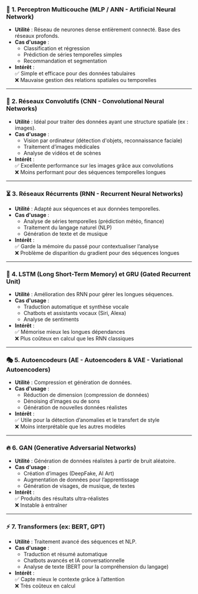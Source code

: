 ### 📌 **1. Perceptron Multicouche (MLP / ANN - Artificial Neural Network)**
- **Utilité** : Réseau de neurones dense entièrement connecté. Base des réseaux profonds.  
- **Cas d'usage** :
  - Classification et régression
  - Prédiction de séries temporelles simples
  - Recommandation et segmentation  
- **Intérêt** :  
  ✅ Simple et efficace pour des données tabulaires  
  ❌ Mauvaise gestion des relations spatiales ou temporelles  

---

### 🎨 **2. Réseaux Convolutifs (CNN - Convolutional Neural Networks)**  
- **Utilité** : Idéal pour traiter des données ayant une structure spatiale (ex : images).  
- **Cas d'usage** :
  - Vision par ordinateur (détection d'objets, reconnaissance faciale)
  - Traitement d’images médicales
  - Analyse de vidéos et de scènes  
- **Intérêt** :  
  ✅ Excellente performance sur les images grâce aux convolutions  
  ❌ Moins performant pour des séquences temporelles longues  

---

### ⏳ **3. Réseaux Récurrents (RNN - Recurrent Neural Networks)**  
- **Utilité** : Adapté aux séquences et aux données temporelles.  
- **Cas d'usage** :
  - Analyse de séries temporelles (prédiction météo, finance)
  - Traitement du langage naturel (NLP)
  - Génération de texte et de musique  
- **Intérêt** :  
  ✅ Garde la mémoire du passé pour contextualiser l’analyse  
  ❌ Problème de disparition du gradient pour des séquences longues  

---

### 🔁 **4. LSTM (Long Short-Term Memory) et GRU (Gated Recurrent Unit)**  
- **Utilité** : Amélioration des RNN pour gérer les longues séquences.  
- **Cas d'usage** :
  - Traduction automatique et synthèse vocale
  - Chatbots et assistants vocaux (Siri, Alexa)
  - Analyse de sentiments  
- **Intérêt** :  
  ✅ Mémorise mieux les longues dépendances  
  ❌ Plus coûteux en calcul que les RNN classiques  

---

### 🎭 **5. Autoencodeurs (AE - Autoencoders & VAE - Variational Autoencoders)**  
- **Utilité** : Compression et génération de données.  
- **Cas d'usage** :
  - Réduction de dimension (compression de données)
  - Dénoising d’images ou de sons
  - Génération de nouvelles données réalistes  
- **Intérêt** :  
  ✅ Utile pour la détection d’anomalies et le transfert de style  
  ❌ Moins interprétable que les autres modèles  

---

### 🔥 **6. GAN (Generative Adversarial Networks)**  
- **Utilité** : Génération de données réalistes à partir de bruit aléatoire.  
- **Cas d'usage** :
  - Création d’images (DeepFake, AI Art)
  - Augmentation de données pour l’apprentissage
  - Génération de visages, de musique, de textes  
- **Intérêt** :  
  ✅ Produits des résultats ultra-réalistes  
  ❌ Instable à entraîner  

---

### ⚡ **7. Transformers (ex: BERT, GPT)**  
- **Utilité** : Traitement avancé des séquences et NLP.  
- **Cas d'usage** :
  - Traduction et résumé automatique
  - Chatbots avancés et IA conversationnelle
  - Analyse de texte (BERT pour la compréhension du langage)  
- **Intérêt** :  
  ✅ Capte mieux le contexte grâce à l’attention  
  ❌ Très coûteux en calcul  

